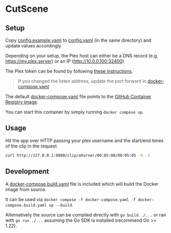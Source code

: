 # CutScene

## Setup

Copy [config.example.yaml]() to [config.yaml]() (in the same directory) and update values accordingly

Depending on your setup, the Plex host can either be a DNS record (e.g. https://my.plex.server) or an IP (http://10.0.0.100:32400). 

The Plex token can be found by following [these instructions](https://support.plex.tv/articles/204059436-finding-an-authentication-token-x-plex-token/).

> If you changed the listen address, update the port forward in [docker-compose.yaml]()

The default [docker-compose.yaml]() file points to the [GitHub Container Registry image](https://github.com/ahornerr/CutScene/pkgs/container/cutscene). 

You can start this container by simply running `docker compose up`.

## Usage

Hit the app over HTTP passing your plex username and the start/end times of the clip in the request

```sh
curl http://127.0.0.1:8080/clip/ahorner/00:05:00/00:05:05 -O -J
```

## Development

A [docker-compose.build.yaml]() file is included which will build the Docker image from source.

It can be used via `docker compose -f docker-compose.yaml -f docker-compose.build.yaml up --build`.

Alternatively the source can be compiled directly with `go build ./...` or ran with `go run ./...` assuming the Go SDK is installed (recommend Go >= 1.22).